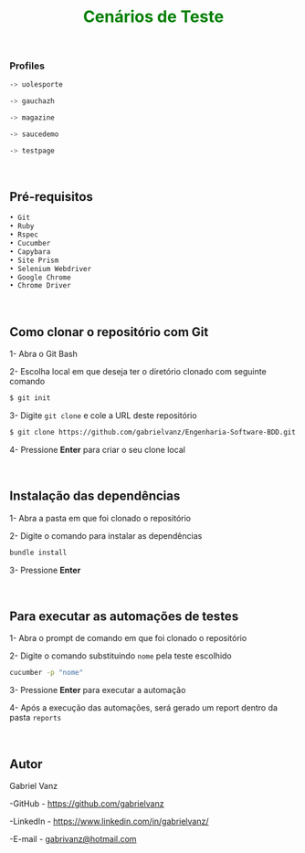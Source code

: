 <h1 align="center" style="color: green">Cenários de Teste</h1>

<br>

<h3 name="topo">Profiles</h3>

```bash
-> uolesporte

-> gauchazh

-> magazine

-> saucedemo

-> testpage
```

<br>

<h2>Pré-requisitos</h2>

```bash
• Git                 
• Ruby               
• Rspec            
• Cucumber          
• Capybara          
• Site Prism         
• Selenium Webdriver  
• Google Chrome      
• Chrome Driver 
```
<br>

<h2>Como clonar o repositório com Git</h2>
1- Abra o Git Bash

2- Escolha local em que deseja ter o diretório clonado com seguinte comando

```bash
$ git init
```

3- Digite ```git clone``` e cole a URL deste repositório

```bash
$ git clone https://github.com/gabrielvanz/Engenharia-Software-BDD.git
```

4- Pressione **Enter** para criar o seu clone local

<br>

<h2>Instalação das dependências</h2>

1- Abra a pasta em que foi clonado o repositório

2- Digite o comando para instalar as dependências

```bash
bundle install
```
3- Pressione **Enter**

<br>

<h2>Para executar as automações de testes </h2>

1- Abra o prompt de comando em que foi clonado o repositório

2- Digite o comando substituindo ```nome``` pela teste escolhido

```bash
cucumber -p "nome"
```

3- Pressione **Enter** para executar a automação

4- Após a execução das automações, será gerado um report dentro da pasta ```reports```

<br>

<h2>Autor</h2>

<p>Gabriel Vanz</p>


-GitHub - https://github.com/gabrielvanz

-LinkedIn - https://www.linkedin.com/in/gabrielvanz/

-E-mail - gabrivanz@hotmail.com
